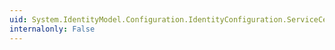 ```yaml
---
uid: System.IdentityModel.Configuration.IdentityConfiguration.ServiceCertificate
internalonly: False
---
```

